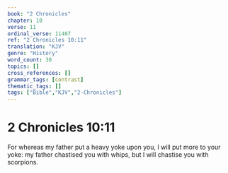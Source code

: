 ```yaml
---
book: "2 Chronicles"
chapter: 10
verse: 11
ordinal_verse: 11407
ref: "2 Chronicles 10:11"
translation: "KJV"
genre: "History"
word_count: 30
topics: []
cross_references: []
grammar_tags: [contrast]
thematic_tags: []
tags: ["Bible","KJV","2-Chronicles"]
---
```


# 2 Chronicles 10:11

For whereas my father put a heavy yoke upon you, I will put more to your yoke: my father chastised you with whips, but I will chastise you with scorpions.
